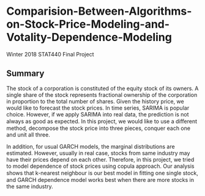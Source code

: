 # Comparision-Between-Algorithms-on-Stock-Price-Modeling-and-Votality-Dependence-Modeling
Winter 2018 STAT440 Final Project

## Summary
The stock of a corporation is constituted of the equity stock of its owners. A single share of the stock represents fractional ownership of the corporation in proportion to the total number of shares. Given the history price, we would like to forecast the stock prices. In time series, SARIMA is popular choice. However, if we apply SARIMA into real data, the prediction is not always as good as expected. In this project, we would like to use a diﬀerent method, decompose the stock price into three pieces, conquer each one and unit all three. 

In addition, for usual GARCH models, the marginal distributions are estimated. However, usually in real case, stocks from same industry may have their prices depend on each other. Therefore, in this project, we tried to model dependence of stock prices using copula approach. Our analysis shows that k-nearest neighbour is our best model in ﬁtting one single stock, and GARCH dependence model works best when there are more stocks in the same industry.
